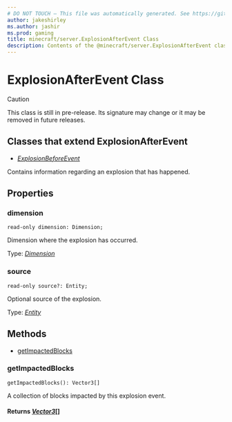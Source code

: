 ```yaml
---
# DO NOT TOUCH — This file was automatically generated. See https://github.com/mojang/minecraftapidocsgenerator to modify descriptions, examples, etc.
author: jakeshirley
ms.author: jashir
ms.prod: gaming
title: minecraft/server.ExplosionAfterEvent Class
description: Contents of the @minecraft/server.ExplosionAfterEvent class.
---
```

# ExplosionAfterEvent Class

> [!CAUTION]
> This class is still in pre-release.  Its signature may change or it may be removed in future releases.

## Classes that extend ExplosionAfterEvent
- [*ExplosionBeforeEvent*](ExplosionBeforeEvent.md)

Contains information regarding an explosion that has happened.

## Properties

### **dimension**
`read-only dimension: Dimension;`

Dimension where the explosion has occurred.

Type: [*Dimension*](Dimension.md)

### **source**
`read-only source?: Entity;`

Optional source of the explosion.

Type: [*Entity*](Entity.md)

## Methods
- [getImpactedBlocks](#getimpactedblocks)

### **getImpactedBlocks**
`
getImpactedBlocks(): Vector3[]
`

A collection of blocks impacted by this explosion event.

#### **Returns** [*Vector3*](Vector3.md)[]
